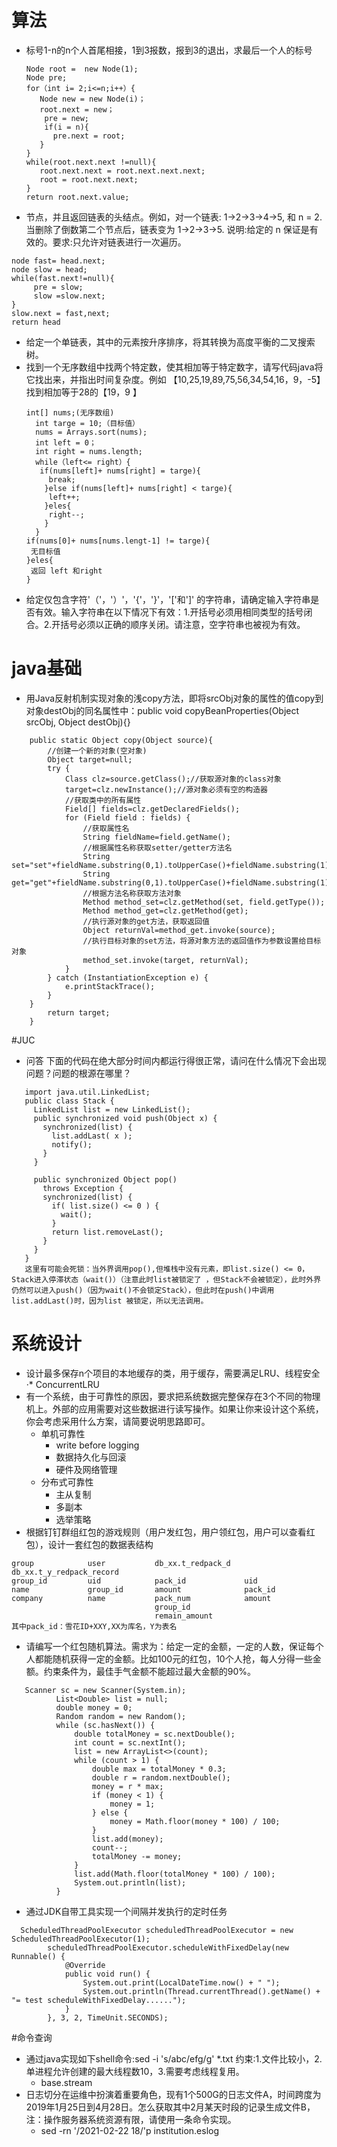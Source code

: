 # 算法
* 标号1-n的n个人首尾相接，1到3报数，报到3的退出，求最后一个人的标号
    ````
    Node root =  new Node(1);
    Node pre;                                                                             
    for（int i= 2;i<=n;i++）{
       Node new = new Node(i)；
       root.next = new；
        pre = new;
        if(i = n){
          pre.next = root;
       }
    }
    while(root.next.next !=null){
       root.next.next = root.next.next.next;  
       root = root.next.next;
    }
    return root.next.value;
    ````
* 节点，并且返回链表的头结点。例如，对一个链表: 1->2->3->4->5, 和 n = 2. 当删除了倒数第二个节点后，链表变为 1->2->3->5. 说明:给定的 n 保证是有效的。要求:只允许对链表进行一次遍历。
````
node fast= head.next;
node slow = head;
while(fast.next!=null){
     pre = slow;
     slow =slow.next;
}
slow.next = fast,next;
return head
````
* 给定一个单链表，其中的元素按升序排序，将其转换为高度平衡的二叉搜索树。
* 找到一个无序数组中找两个特定数，使其相加等于特定数字，请写代码java将它找出来，并指出时间复杂度。例如 【10,25,19,89,75,56,34,54,16，9，-5】找到相加等于28的【19，9 】
    ````
    int[] nums;(无序数组)
      int targe = 10;（目标值）                                                                           
      nums = Arrays.sort(nums);
      int left = 0；
      int right = nums.length;
      while（left<= right）{
       if(nums[left]+ nums[right] = targe){
         break;
        }else if(nums[left]+ nums[right] < targe){
         left++;
        }eles{
         right--;
        }
      } 
    if(nums[0]+ nums[nums.lengt-1] != targe){
     无目标值
    }eles{
     返回 left 和right
    }
    ````
* 给定仅包含字符'（'，'）'，'{'，'}'，'['和']' 的字符串，请确定输入字符串是否有效。输入字符串在以下情况下有效：1.开括号必须用相同类型的括号闭合。2.开括号必须以正确的顺序关闭。请注意，空字符串也被视为有效。

# java基础
* 用Java反射机制实现对象的浅copy方法，即将srcObj对象的属性的值copy到对象destObj的同名属性中：public void copyBeanProperties(Object srcObj, Object destObj){}
````	
	public static Object copy(Object source){
		//创建一个新的对象(空对象)
		Object target=null;		
		try {
			Class clz=source.getClass();//获取源对象的class对象
			target=clz.newInstance();//源对象必须有空的构造器
			//获取类中的所有属性
			Field[] fields=clz.getDeclaredFields();
			for (Field field : fields) {
				//获取属性名
				String fieldName=field.getName();
				//根据属性名称获取setter/getter方法名
				String set="set"+fieldName.substring(0,1).toUpperCase()+fieldName.substring(1);
				String get="get"+fieldName.substring(0,1).toUpperCase()+fieldName.substring(1);
				//根据方法名称获取方法对象
				Method method_set=clz.getMethod(set, field.getType());
				Method method_get=clz.getMethod(get);
				//执行源对象的get方法，获取返回值
				Object returnVal=method_get.invoke(source);				
				//执行目标对象的set方法，将源对象方法的返回值作为参数设置给目标对象
				method_set.invoke(target, returnVal);			
			}			
		} catch (InstantiationException e) {
			e.printStackTrace();
		}
	}
		return target;
	}
````
#JUC
* 问答 下面的代码在绝大部分时间内都运行得很正常，请问在什么情况下会出现问题？问题的根源在哪里？
````
   import java.util.LinkedList;
   public class Stack {
     LinkedList list = new LinkedList();
     public synchronized void push(Object x) {
       synchronized(list) {
         list.addLast( x );
         notify();
       }
     }
 
     public synchronized Object pop()
       throws Exception {
       synchronized(list) {
         if( list.size() <= 0 ) {
           wait();
         }
         return list.removeLast();
       }
     }
   }
   这里有可能会死锁：当外界调用pop(),但堆栈中没有元素，即list.size() <= 0，Stack进入停滞状态（wait()）（注意此时list被锁定了 ，但Stack不会被锁定），此时外界仍然可以进入push()（因为wait()不会锁定Stack），但此时在push()中调用list.addLast()时，因为list 被锁定，所以无法调用。 
````

# 系统设计
* 设计最多保存n个项目的本地缓存的类，用于缓存，需要满足LRU、线程安全
·* ConcurrentLRU
* 有一个系统，由于可靠性的原因，要求把系统数据完整保存在3个不同的物理机上。外部的应用需要对这些数据进行读写操作。如果让你来设计这个系统，你会考虑采用什么方案，请简要说明思路即可。
    * 单机可靠性
        * write before logging
        * 数据持久化与回滚
        * 硬件及网络管理
    * 分布式可靠性
        * 主从复制
        * 多副本
        * 选举策略
* 根据钉钉群组红包的游戏规则（用户发红包，用户领红包，用户可以查看红包），设计一套红包的数据表结构
````
group            user           db_xx.t_redpack_d   db_xx.t_y_redpack_record
group_id         uid            pack_id             uid
name             group_id       amount              pack_id 
company          name           pack_num            amount
                                group_id
                                remain_amount
其中pack_id：雪花ID+XXY,XX为库名，Y为表名                             
````
* 请编写一个红包随机算法。需求为：给定一定的金额，一定的人数，保证每个人都能随机获得一定的金额。比如100元的红包，10个人抢，每人分得一些金额。约束条件为，最佳手气金额不能超过最大金额的90%。
````
   Scanner sc = new Scanner(System.in);
          List<Double> list = null;
          double money = 0;
          Random random = new Random();
          while (sc.hasNext()) {
              double totalMoney = sc.nextDouble();
              int count = sc.nextInt();
              list = new ArrayList<>(count);
              while (count > 1) {
                  double max = totalMoney * 0.3;
                  double r = random.nextDouble();
                  money = r * max;
                  if (money < 1) {
                      money = 1;
                  } else {
                      money = Math.floor(money * 100) / 100;
                  }
                  list.add(money);
                  count--;
                  totalMoney -= money;
              }
              list.add(Math.floor(totalMoney * 100) / 100);
              System.out.println(list);
          }
````
* 通过JDK自带工具实现一个间隔并发执行的定时任务
````
  ScheduledThreadPoolExecutor scheduledThreadPoolExecutor = new ScheduledThreadPoolExecutor(1);
        scheduledThreadPoolExecutor.scheduleWithFixedDelay(new Runnable() {
            @Override
            public void run() {
                System.out.print(LocalDateTime.now() + " ");
                System.out.println(Thread.currentThread().getName() + "= test scheduleWithFixedDelay......");
            }
        }, 3, 2, TimeUnit.SECONDS);
````
#命令查询
* 通过java实现如下shell命令:sed -i 's/abc/efg/g' *.txt 约束:1.文件比较小，2.单进程允许创建的最大线程数10，3.需要考虑线程复用。
  *  base.stream
* 日志切分在运维中扮演着重要角色，现有1个500G的日志文件A，时间跨度为2019年1月25日到4月28日。怎么获取其中2月某天时段的记录生成文件B，注：操作服务器系统资源有限，请使用一条命令实现。
   * sed -rn '/2021-02-22 18/'p institution.eslog 




